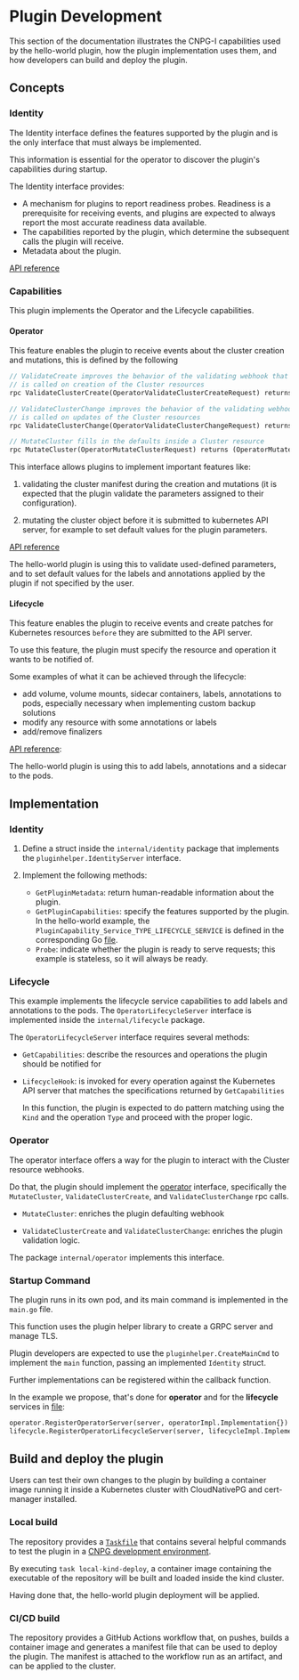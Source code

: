 # Plugin Development

This section of the documentation illustrates the CNPG-I capabilities used by
the hello-world plugin, how the plugin implementation uses them, and how
developers can build and deploy the plugin.

## Concepts

### Identity

The Identity interface defines the features supported by the plugin and is the
only interface that must always be implemented.

This information is essential for the operator to discover the plugin's
capabilities during startup.

The Identity interface provides:

- A mechanism for plugins to report readiness probes. Readiness is a
  prerequisite for receiving events, and plugins are expected to always report
  the most accurate readiness data available.
- The capabilities reported by the plugin, which determine the subsequent calls
  the plugin will receive.
- Metadata about the plugin.

[API reference](https://github.com/cloudnative-pg/cnpg-i/blob/main/proto/identity.proto)

### Capabilities

This plugin implements the Operator and the Lifecycle capabilities.

#### Operator

This feature enables the plugin to receive events about the cluster creation and
mutations, this is defined by the following

``` proto
// ValidateCreate improves the behavior of the validating webhook that
// is called on creation of the Cluster resources
rpc ValidateClusterCreate(OperatorValidateClusterCreateRequest) returns (OperatorValidateClusterCreateResult) {}

// ValidateClusterChange improves the behavior of the validating webhook of
// is called on updates of the Cluster resources
rpc ValidateClusterChange(OperatorValidateClusterChangeRequest) returns (OperatorValidateClusterChangeResult) {}

// MutateCluster fills in the defaults inside a Cluster resource
rpc MutateCluster(OperatorMutateClusterRequest) returns (OperatorMutateClusterResult) {}
```

This interface allows plugins to implement important features like:

1. validating the cluster manifest during the creation and mutations
   (it is expected that the plugin validate the parameters assigned to their
   configuration).

2. mutating the cluster object before it is submitted to kubernetes API server,
   for example to set default values for the plugin parameters.

[API reference](https://github.com/cloudnative-pg/cnpg-i/blob/main/proto/operator.proto)

The hello-world plugin is using this to validate used-defined parameters, and to
set default values for the labels and annotations applied by the plugin if not
specified by the user.

#### Lifecycle

This feature enables the plugin to receive events and create patches for
Kubernetes resources `before` they are submitted to the API server.

To use this feature, the plugin must specify the resource and operation it wants
to be notified of.

Some examples of what it can be achieved through the lifecycle:

- add volume, volume mounts, sidecar containers, labels, annotations to pods,
  especially necessary when implementing custom backup solutions
- modify any resource with some annotations or labels
- add/remove finalizers

[API reference](https://github.com/cloudnative-pg/cnpg-i/blob/main/proto/operator_lifecycle.proto):

The hello-world plugin is using this to add labels, annotations and a sidecar
to the pods.

## Implementation

### Identity

1. Define a struct inside the `internal/identity` package that implements
   the `pluginhelper.IdentityServer` interface.

2. Implement the following methods:

    - `GetPluginMetadata`: return human-readable information about the plugin.
    - `GetPluginCapabilities`: specify the features supported by the plugin. In
      the hello-world example, the
      `PluginCapability_Service_TYPE_LIFECYCLE_SERVICE` is defined in the
      corresponding Go [file](../internal/lifecycle/lifecycle.go).
    - `Probe`: indicate whether the plugin is ready to serve requests; this
      example is stateless, so it will always be ready.

### Lifecycle

This example implements the lifecycle service capabilities to add labels and
annotations to the pods. The `OperatorLifecycleServer` interface is implemented
inside the `internal/lifecycle` package.

The `OperatorLifecycleServer` interface requires several methods:

- `GetCapabilities`: describe the resources and operations the plugin should be
  notified for

- `LifecycleHook`: is invoked for every operation against the Kubernetes API
  server that matches the specifications returned by `GetCapabilities`

  In this function, the plugin is expected to do pattern matching using
  the `Kind` and the operation `Type` and proceed with the proper logic.

### Operator

The operator interface offers a way for the plugin to interact with the Cluster
resource webhooks.

Do that, the plugin should implement
the [operator](https://github.com/cloudnative-pg/cnpg-i/blob/main/proto/operator.proto)
interface, specifically the `MutateCluster`, `ValidateClusterCreate`,
and `ValidateClusterChange` rpc calls.

- `MutateCluster`: enriches the plugin defaulting webhook

- `ValidateClusterCreate` and `ValidateClusterChange`: enriches the plugin
  validation logic.

The package `internal/operator` implements this interface.

### Startup Command

The plugin runs in its own pod, and its main command is implemented in
the `main.go` file.

This function uses the plugin helper library to create a GRPC server and manage
TLS.

Plugin developers are expected to use the `pluginhelper.CreateMainCmd`
to implement the `main` function, passing an implemented `Identity`
struct.

Further implementations can be registered within the callback function.

In the example we propose, that's done for **operator** and for the
**lifecycle** services in [file](../cmd/plugin/plugin.go):

``` proto
operator.RegisterOperatorServer(server, operatorImpl.Implementation{})
lifecycle.RegisterOperatorLifecycleServer(server, lifecycleImpl.Implementation{})
```

## Build and deploy the plugin

Users can test their own changes to the plugin by building a container image
running it inside a Kubernetes cluster with CloudNativePG and cert-manager
installed.

### Local build

The repository provides a [`Taskfile`](https://taskfile.dev/) that contains
several helpful commands to test the plugin in
a [CNPG development environment](https://github.com/cloudnative-pg/cloudnative-pg/tree/main/contribute/e2e_testing_environment#the-local-kubernetes-cluster-for-testing).

By executing `task local-kind-deploy`, a container image containing the
executable of the repository will be built and loaded inside the kind cluster.

Having done that, the hello-world plugin deployment will be applied.

### CI/CD build

The repository provides a GitHub Actions workflow that, on pushes, builds a
container image and generates a manifest file that can be used to deploy the
plugin. The manifest is attached to the workflow run as an artifact, and can be
applied to the cluster.
